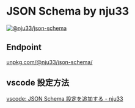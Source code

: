 # JSON Schema by nju33

[![@nju33/json-schema](https://badgen.net/npm/v/@nju33/json-schema?icon=npm)](https://www.npmjs.com/package/@nju33/json-schema)

## Endpoint

[unpkg.com/@nju33/json-schema/](https://unpkg.com/@nju33/json-schema/)

## vscode 設定方法

[vscode: JSON Schema 設定を追加する - nju33](https://nju33.com/note/post?note=vscode&post=JSON%20Schema%20%E8%A8%AD%E5%AE%9A%E3%82%92%E8%BF%BD%E5%8A%A0%E3%81%99%E3%82%8B)

